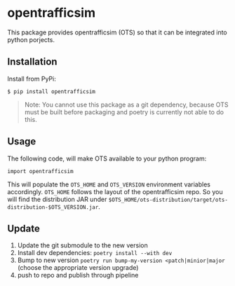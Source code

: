 # opentrafficsim

This package provides opentrafficsim (OTS) so that it can be integrated into python porjects.

## Installation

Install from PyPi:
```
$ pip install opentrafficsim
```

> Note: You cannot use this package as a git dependency, because OTS must be built before packaging and poetry is currently not able to do this.

## Usage

The following code, will make OTS available to your python program:

```python3
import opentrafficsim
```

This will populate the `OTS_HOME` and `OTS_VERSION` environment variables accordingly. `OTS_HOME` follows the layout of the opentrafficsim repo. So you will find the distribution JAR under `$OTS_HOME/ots-distribution/target/ots-distribution-$OTS_VERSION.jar`.

## Update

1. Update the git submodule to the new version
2. Install dev dependencies: `poetry install --with dev`
3. Bump to new version `poetry run bump-my-version <patch|minior|major` (choose the appropriate version upgrade)
4. push to repo and publish through pipeline
